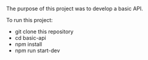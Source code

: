 The purpose of this project was to develop a basic API.

To run this project:
  - git clone this repository
  - cd basic-api
  - npm install
  - npm run start-dev
